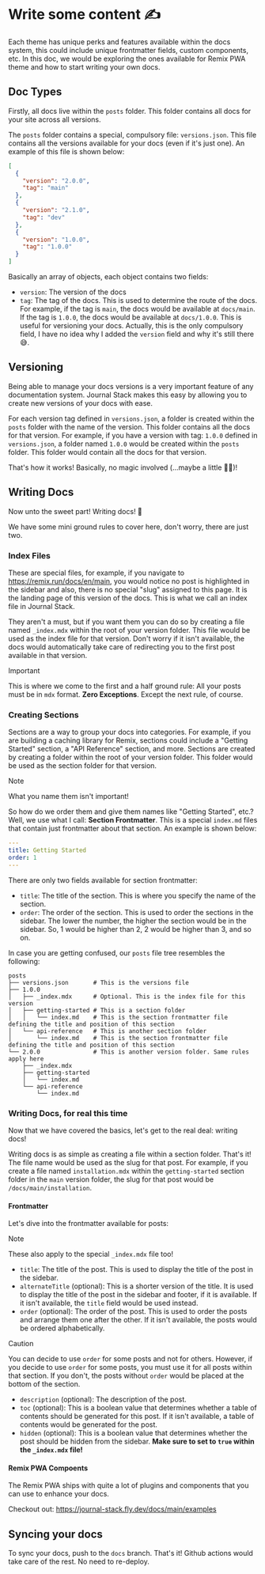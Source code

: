 # Write some content ✍️

Each theme has unique perks and features available within the docs system, this could include unique frontmatter fields, custom components, etc. In this doc, we would be exploring the ones available for Remix PWA theme and how to start writing your own docs.

## Doc Types

Firstly, all docs live within the `posts` folder. This folder contains all docs for your site across all versions.

The `posts` folder contains a special, compulsory file: `versions.json`. This file contains all the versions available for your docs (even if it's just one). An example of this file is shown below:
```json
[
  {
    "version": "2.0.0",
    "tag": "main"
  },
  {
    "version": "2.1.0",
    "tag": "dev"
  },
  {
    "version": "1.0.0",
    "tag": "1.0.0"
  }
]
```
Basically an array of objects, each object contains two fields:

- `version`: The version of the docs
- `tag`: The tag of the docs. This is used to determine the route of the docs. For example, if the tag is `main`, the docs would be available at `docs/main`. If the tag is `1.0.0`, the docs would be available at `docs/1.0.0`. This is useful for versioning your docs. Actually, this is the only compulsory field, I have no idea why I added the `version` field and why it's still there 😅.

## Versioning

Being able to manage your docs versions is a very important feature of any documentation system. Journal Stack makes this easy by allowing you to create new versions of your docs with ease.

For each version tag defined in `versions.json`, a folder is created within the `posts` folder with the name of the version. This folder contains all the docs for that version. For example, if you have a version with tag: `1.0.0` defined in `versions.json`, a folder named `1.0.0` would be created within the `posts` folder. This folder would contain all the docs for that version.

That's how it works! Basically, no magic involved (...maybe a little 🧙‍♂️)! 

## Writing Docs

Now unto the sweet part! Writing docs! 🥳

We have some mini ground rules to cover here, don't worry, there are just two.

### Index Files

These are special files, for example, if you navigate to https://remix.run/docs/en/main, you would notice no post is highlighted in the sidebar and also, there is no special "slug" assigned to this page. It is the landing page of this version of the docs. This is what we call an index file in Journal Stack.

They aren't a must, but if you want them you can do so by creating a file named `_index.mdx` within the root of your version folder. This file would be used as the index file for that version.
Don't worry if it isn't available, the docs would automatically take care of redirecting you to the first post available in that version.

> [!IMPORTANT]  
> This is where we come to the first and a half ground rule: All your posts must be in `mdx` format. **Zero Exceptions**. Except the next rule, of course.

### Creating Sections

Sections are a way to group your docs into categories. For example, if you are building a caching library for Remix, sections could include a "Getting Started" section, a "API Reference" section, and more. Sections are created by creating a folder within the root of your version folder. This folder would be used as the section folder for that version.

> [!NOTE]  
> What you name them isn't important!

So how do we order them and give them names like "Getting Started", etc.? Well, we use what I call: **Section Frontmatter**. This is a special `index.md` files that contain just frontmatter about that section. An example is shown below:
```yml
---
title: Getting Started
order: 1
---
```
There are only two fields available for section frontmatter:

- `title`: The title of the section. This is where you specify the name of the section.
- `order`: The order of the section. This is used to order the sections in the sidebar. The lower the number, the higher the section would be in the sidebar. So, 1 would be higher than 2, 2 would be higher than 3, and so on.

In case you are getting confused, our `posts` file tree resembles the following:
```
posts
├── versions.json       # This is the versions file
├── 1.0.0
│   ├── _index.mdx      # Optional. This is the index file for this version
│   ├── getting-started # This is a section folder
│   │   └── index.md    # This is the section frontmatter file defining the title and position of this section
│   └── api-reference   # This is another section folder
│       └── index.md    # This is the section frontmatter file defining the title and position of this section
└── 2.0.0               # This is another version folder. Same rules apply here
    ├── _index.mdx
    ├── getting-started
    │   └── index.md
    └── api-reference
        └── index.md
```

### Writing Docs, for real this time

Now that we have covered the basics, let's get to the real deal: writing docs!

Writing docs is as simple as creating a file within a section folder. That's it! The file name would be used as the slug for that post. For example, if you create a file named `installation.mdx` within the `getting-started` section folder in the `main` version folder, the slug for that post would be `/docs/main/installation`.

#### Frontmatter

Let's dive into the frontmatter available for posts:

> [!NOTE]
> These also apply to the special `_index.mdx` file too!

- `title`: The title of the post. This is used to display the title of the post in the sidebar.
- `alternateTitle` (optional): This is a shorter version of the title. It is used to display the title of the post in the sidebar and footer, if it is available. If it isn't available, the `title` field would be used instead.
- `order` (optional): The order of the post. This is used to order the posts and arrange them
one after the other. If it isn't available, the posts would be ordered alphabetically.
> [!CAUTION]
> You can decide to use `order` for some posts and not for others. However, if you decide to use `order` for some posts, you must use it for all posts within that section. If you don't, the posts without `order` would be placed at the bottom of the section.
- `description` (optional): The description of the post.
- `toc` (optional): This is a boolean value that determines whether a table of contents should be generated for this post. If it isn't available, a table of contents would be generated for the post.
- `hidden` (optional): This is a boolean value that determines whether the post should be hidden from the sidebar. **Make sure to set to `true` within the `_index.mdx` file!**

#### Remix PWA Compoents

The Remix PWA ships with quite a lot of plugins and components that you can use to enhance your docs. 

Checkout out: https://journal-stack.fly.dev/docs/main/examples

## Syncing your docs

To sync your docs, push to the `docs` branch. That's it! Github actions would take care of the rest. No need to re-deploy.